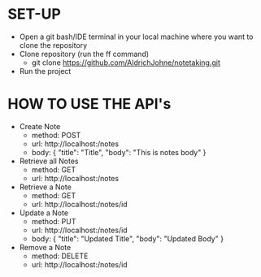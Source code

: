 # SET-UP
-   Open a git bash/IDE terminal in your local machine where you want to clone the repository
-   Clone repository (run the ff command) 
    - git clone https://github.com/AldrichJohne/notetaking.git
-   Run the project

# HOW TO USE THE API's
-   Create Note
    -   method: POST
    -   url: http://localhost:<port>/notes
    -   body: 
        {
            "title": "Title",
            "body": "This is notes body"
        }
-   Retrieve all Notes
    -   method: GET
    -   url: http://localhost:<port>/notes
-   Retrieve a Note
    -   method: GET
    -   url: http://localhost:<port>/notes/id
-   Update a Note
    -   method: PUT
    -   url: http://localhost:<port>/notes/id
    -   body:
        {
        "title": "Updated Title",
        "body": "Updated Body"
        }
-   Remove a Note
    - method: DELETE
    - url: http://localhost:<port>/notes/id
    
